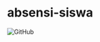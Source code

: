 # absensi-siswa
![GitHub](https://img.shields.io/github/license/icwr-tech/absensi-siswa?color=red&style=flat-square)
